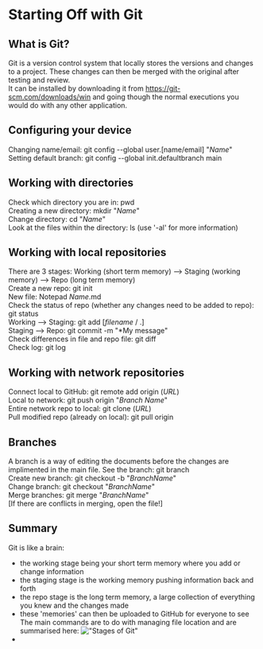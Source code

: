 # Starting Off with Git

## What is Git?
Git is a version control system that locally stores the versions and changes to a project.
These changes can then be merged with the original after testing and review.<br>
It can be installed by downloading it from https://git-scm.com/downloads/win and going though the normal executions you would do with any other application.

## Configuring your device
Changing name/email: git config --global user.[name/email] "*Name*"<br>
Setting default branch: git config --global init.defaultbranch main

## Working with directories
Check which directory you are in: pwd<br>
Creating a new directory: mkdir "*Name*"<br>
Change directory: cd "*Name*"<br>
Look at the files within the directory: ls (use '-al' for more information)

## Working with local repositories
There are 3 stages: Working (short term memory) --> Staging (working memory) --> Repo (long term memory)<br>
Create a new repo: git init<br>
New file: Notepad *Name*.md<br>
Check the status of repo (whether any changes need to be added to repo): git status<br>
Working --> Staging: git add [*filename* / .]<br>
Staging --> Repo: git commit -m "*My message"<br>
Check differences in file and repo file: git diff<br>
Check log: git log

## Working with network repositories
Connect local to GitHub: git remote add origin (*URL*)<br>
Local to network: git push origin "*Branch Name*"<br>
Entire network repo to local: git clone (*URL*)<br>
Pull modified repo (already on local): git pull origin

## Branches
A branch is a way of editing the documents before the changes are implimented in the main file.
See the branch: git branch<br>
Create new branch: git checkout -b "*BranchName*"<br>
Change branch: git checkout "*BranchName*"<br>
Merge branches: git merge "*BranchName*"<br>
[If there are conflicts in merging, open the file!]


## Summary
Git is like a brain:
- the working stage being your short term memory where you add or change information
- the staging stage is the working memory pushing information back and forth
- the repo stage is the long term memory, a large collection of everything you knew and the changes made
- these 'memories' can then be uploaded to GitHub for everyone to see
The main commands are to do with managing file location and are summarised here:
!["Stages of Git"](C:\Users\jimmo\PyCharmMiscProject\git-staging-workflow.png)
- 
